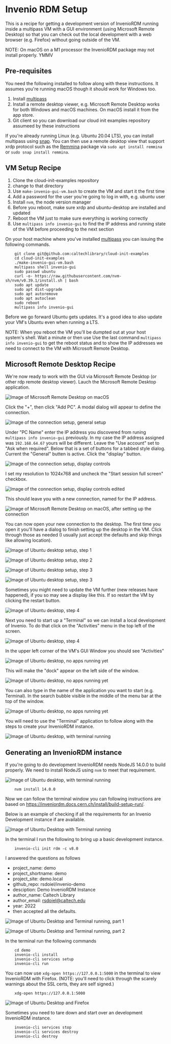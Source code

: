Invenio RDM Setup
=================

This is a recipe for getting a development version of InvenioRDM running inside a multipass VM with a GUI environment (using Microsoft Remote Desktop) so that you can check out the local development with a web browser (e.g. Firefox) without going outside of the VM.

NOTE: On macOS on a M1 processor the InvenioRDM package may not install properly. YMMV

Pre-requisites
--------------

You need the following installed to follow along with these instructions. It assumes you're running macOS though it should work for Windows too.

1. Install [multipass](https://multipass.run "Multipass website has a link tand instruction to install it based on host operating system, macOS -- Windows or Linux")
2. Install a remote desktop viewer, e.g. Microsoft Remote Desktop works for both Windows and macOS machines. On macOS install it from the app store.
3. Git client so you can download our cloud init examples repository assumeed by these instructions

If you're already running Linux (e.g. Ubuntu 20.04 LTS), you can install multipass using [snap](https://snapscraft.io "The snaps website"). You can then use a remote desktop view that support xrdp protocol such as the [Remmina](https://remmina.org/ "Remote access screen and file sharing to your desktop website") package via `sudo apt install remmina` or `sudo snap install remmina`.


VM Setup Recipe
---------------

1. Clone the cloud-init-examples repository
2. change to that directory
3. Use `make-invenio-gui-vm.bash` to create the VM and start it the first time
4. Add a password for the user you're going to log in with, e.g. ubuntu user
5. Install `nvm`, the node version manager
6. Before you reboot, make sure xrdp and ubuntu-desktop are installed and updated
7. Reboot the VM just to make sure everything is working correctly
8. Use `multipass info invenio-gui` to find the IP address and running state of the VM before proceeding to the next section

On your host machine where you've installed [multipass](https://multipass.run "Multipass website") you can issuing the following commands.

```shell
    git clone git@github.com:caltechlibrary/cloud-init-examples
    cd cloud-init-examples
    ./make-invenio-gui-vm.bash
    multipass shell invenio-gui
    sudo passwd ubuntu
    curl -o- https://raw.githubusercontent.com/nvm-sh/nvm/v0.39.1/install.sh | bash
    sudo apt update
    sudo apt dist-upgrade
    sudo apt autoremove
    sudo apt autoclean
    sudo reboot
    multipass info invenio-gui
```

Before we go forward Ubuntu gets updates. It's a good idea to also update your VM's Ubuntu even when running a LTS.

NOTE: When you reboot the VM you'll be dumpted out at your host system's shell. Wait a minute or then use Use the last command `multipass info invenio-gui` to get the reboot status and to show the IP addresses we need to connect to the VM with Microsoft Remote Desktop.

Microsoft Remote Desktop Recipe
-------------------------------

We're now ready to work with the GUI via Microsoft Remote Desktop (or other rdp remote desktop viewer). Lauch the Microsoft Remote Desktop application.

![Image of Microsoft Remote Desktop on macOS](images/ms-remote-desktop-01.png)

Click the "+", then click "Add PC". A modal dialog will appear to define the connection.

![Image of the connection setup, general setup](images/ms-remote-desktop-02.png)

Under "PC Name" enter the IP address you discovered from runing `multipass info invenio-gui` previously. In my case the IP address assigned was `192.168.64.67` yours will be different.  Leave the "Use account" set to "Ask when required". Below that is a set of buttons for a tabbed style dialog.
 Current the "General" butten is active. Click the "display" button.

![Image of the connection setup, display controls](images/ms-remote-desktop-03.png)

I set my resolution to 1024x768 and uncheck the "Start session full screen" checkbox.

![Image of the connection setup, display controls edited](images/ms-remote-desktop-04.png)

This should leave you with a new connection, named for the IP address.

![Image of Microsoft Remote Desktop on macOS, after setting up the connection](images/ms-remote-desktop-05.png)

You can now open your new connection to the desktop. The first time you open it you'll have a dialog to finish setting up the desktop in the VM. Click through those as needed (I usually just accept the defaults and skip things like allowing location).

![Image of Ubuntu desktop setup, step 1](images/ms-remote-desktop-06.png)

![Image of Ubuntu desktop setup, step 2](images/ms-remote-desktop-07.png)

![Image of Ubuntu desktop setup, step 3](images/ms-remote-desktop-08.png)

![Image of Ubuntu desktop setup, step 3](images/ms-remote-desktop-09.png)

Sometimes you might need to update the VM further (new releases have happened), if you so may see a display like this. If so restart the VM by clicking the restart button.

![Image of Ubuntu desktop, step 4](images/ms-remote-desktop-10.png)

Next you need to start up a "Terminal" so we can install a local development of Invenio. To do that click on the "Activities" menu in the top left of the screen.

![Image of Ubuntu desktop, step 4](images/ms-remote-desktop-11.png)

In the upper left corner of the VM's GUI Window you should see "Activities" 

![Image of Ubuntu desktop, no apps running yet](images/ms-remote-desktop-12.png)

This will make the "dock" appear on the left side of the window. 

![Image of Ubuntu desktop, no apps running yet](images/ms-remote-desktop-13.png)

You can also type in the name of the application you want to start (e.g. Terminal).  In the search bubble visible in the middle of the menu bar at the top of the window. 

![Image of Ubuntu desktop, no apps running yet](images/ms-remote-desktop-14.png)

 
 You will need to use the "Terminal" application to follow along with the steps to create your InvenioRDM instance.

![Image of Ubuntu desktop, with terminal running](images/ms-remote-desktop-15.png)


Generating an InvenioRDM instance
----------------------------------

If you're going to do development InvenioRDM needs NodeJS 14.0.0 to build properly.  We need to install NodeJS
using `nvm` to meet that requirement.

![Image of Ubuntu desktop, with terminal running](images/ms-remote-desktop-15.png)

```shell
    nvm install 14.0.0
```

Now we can follow the terminal window you can following instructions are based on https://inveniordm.docs.cern.ch/install/build-setup-run/.

Below is an example of checking if all the requirements for an Invenio Development instance if are available.

![Image of Ubuntu Desktop with Terminal running](images/ms-remote-desktop-16.png)

In the terminal I run the following to bring up a basic development instance.

```
    invenio-cli init rdm -c v8.0
```

I answered the questions as follows

- project_name: demo
- project_shortname: demo
- project_site: demo.local
- github_repo: rsdoiel/invenio-demo
- desciption: Demo InvenioRDM Instance
- author_name: Caltech Library
- author_email: rsdoiel@caltech.edu
- year: 2022
- then accepted all the defaults.

![Image of Ubuntu Desktop and Terminal running, part 1](images/ms-remote-desktop-17.png)

![Image of Ubuntu Desktop and Terminal running, part 2](images/ms-remote-desktop-18.png)


In the terminal run the following commands

```shell
    cd demo
    invenio-cli install
    invenio-cli services setup
    invenio-cli run
```

You can now use `xdg-open https://127.0.0.1:5000` in the terminal to view InvenioRDM with
Firefox. (NOTE: you'll need to click through the scarely warnings about the SSL certs, they
are self signed.)

```shell
    xdg-open https://127.0.0.1:5000
```

![Image of Ubuntu Desktop and Firefox](images/ms-remote-desktop-19.png)


Sometimes you need to tare down and start over an development InvenioRDM instance.

```shell
    invenio-cli services stop
    invenio-cli services destroy
    invenio-cli destroy
```


